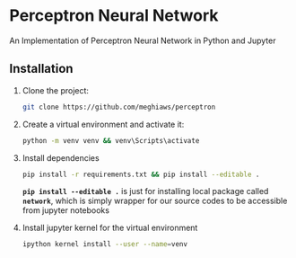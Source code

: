 # Perceptron Neural Network

An Implementation of Perceptron Neural Network in Python and Jupyter

## Installation

1. Clone the project:

    ```bash
    git clone https://github.com/meghiaws/perceptron
    ```

2. Create a virtual environment and activate it:

    ```bash
    python -m venv venv && venv\Scripts\activate
    ```

3. Install dependencies

    ```bash
    pip install -r requirements.txt && pip install --editable .
    ```

    **`pip install --editable .`** is just for installing local package called **``network``**, which is simply wrapper for our source codes to be accessible from jupyter notebooks

4. Install jupyter kernel for the virtual environment

    ```bash
    ipython kernel install --user --name=venv
    ```
